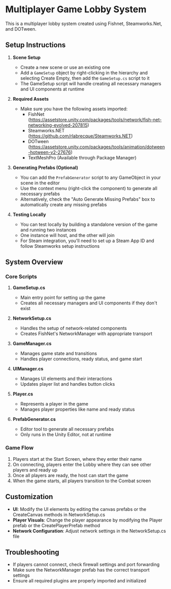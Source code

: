 # Multiplayer Game Lobby System

This is a multiplayer lobby system created using Fishnet, Steamworks.Net, and DOTween.

## Setup Instructions

1. **Scene Setup**
   - Create a new scene or use an existing one
   - Add a `GameSetup` object by right-clicking in the hierarchy and selecting Create Empty, then add the `GameSetup.cs` script to it
   - The GameSetup script will handle creating all necessary managers and UI components at runtime

2. **Required Assets**
   - Make sure you have the following assets imported:
     - FishNet (https://assetstore.unity.com/packages/tools/network/fish-net-networking-evolved-207815)
     - Steamworks.NET (https://github.com/rlabrecque/Steamworks.NET)
     - DOTween (https://assetstore.unity.com/packages/tools/animation/dotween-hotween-v2-27676)
     - TextMeshPro (Available through Package Manager)

3. **Generating Prefabs (Optional)**
   - You can add the `PrefabGenerator` script to any GameObject in your scene in the editor
   - Use the context menu (right-click the component) to generate all necessary prefabs
   - Alternatively, check the "Auto Generate Missing Prefabs" box to automatically create any missing prefabs

4. **Testing Locally**
   - You can test locally by building a standalone version of the game and running two instances
   - One instance will host, and the other will join
   - For Steam integration, you'll need to set up a Steam App ID and follow Steamworks setup instructions

## System Overview

### Core Scripts

1. **GameSetup.cs**
   - Main entry point for setting up the game
   - Creates all necessary managers and UI components if they don't exist

2. **NetworkSetup.cs**
   - Handles the setup of network-related components
   - Creates FishNet's NetworkManager with appropriate transport

3. **GameManager.cs**
   - Manages game state and transitions
   - Handles player connections, ready status, and game start

4. **UIManager.cs**
   - Manages UI elements and their interactions
   - Updates player list and handles button clicks

5. **Player.cs**
   - Represents a player in the game
   - Manages player properties like name and ready status

6. **PrefabGenerator.cs**
   - Editor tool to generate all necessary prefabs
   - Only runs in the Unity Editor, not at runtime

### Game Flow

1. Players start at the Start Screen, where they enter their name
2. On connecting, players enter the Lobby where they can see other players and ready up
3. Once all players are ready, the host can start the game
4. When the game starts, all players transition to the Combat screen

## Customization

- **UI**: Modify the UI elements by editing the canvas prefabs or the CreateCanvas methods in NetworkSetup.cs
- **Player Visuals**: Change the player appearance by modifying the Player prefab or the CreatePlayerPrefab method
- **Network Configuration**: Adjust network settings in the NetworkSetup.cs file

## Troubleshooting

- If players cannot connect, check firewall settings and port forwarding
- Make sure the NetworkManager prefab has the correct transport settings
- Ensure all required plugins are properly imported and initialized 